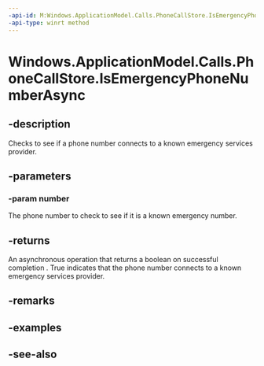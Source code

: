 ----api-id: M:Windows.ApplicationModel.Calls.PhoneCallStore.IsEmergencyPhoneNumberAsync(System.String)
-api-type: winrt method
---<!-- Method syntaxpublic Windows.Foundation.IAsyncOperation<bool> IsEmergencyPhoneNumberAsync(System.String number)--># Windows.ApplicationModel.Calls.PhoneCallStore.IsEmergencyPhoneNumberAsync## -descriptionChecks to see if a phone number connects to a known emergency services provider.## -parameters### -param numberThe phone number to check to see if it is a known emergency number.## -returnsAn asynchronous operation that returns a boolean on successful completion . True indicates that the phone number connects to a known emergency services provider.## -remarks## -examples## -see-also